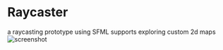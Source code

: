 # Raycaster
a raycasting prototype using SFML
supports exploring custom 2d maps
![screenshot](https://i.imgur.com/Jvl8ut9.png)
